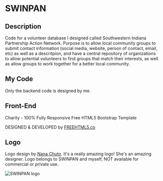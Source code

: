 # SWINPAN

## Description
Code for a volunteer database I designed called Southwestern Indiana Partnership Action Network. Purpose is to allow local community groups to submit contact information (social media, website, person of contact, email, etc) as well as a descritpion, and have a central repository of organizations to allow potential volunteers to find groups that match their interests, as well as allow groups to work together for a better local community.

## My Code
Only the backend code is designed by me.

## Front-End
Charity - 100% Fully Responsive Free HTML5 Bootstrap Template

DESIGNED & DEVELOPED by [FREEHTML5.co](http://freehtml5.co/)

## Logo
Logo design by [Nana Chuto](http://nanachuto.com/). It's a really amazing logo! She's an amazing designer. Logo belongs to SWINPAN and myself, NOT available for commercial or private use.

![SWINPAN logo](https://www.swinpan.org/images/logo-full.png)
